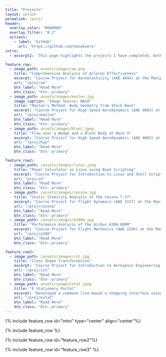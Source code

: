 ```yaml
---
title: "Projects"
layout: splash
permalink: /proj/
header:
  overlay_color: "#000080"
  overlay_filter: "0.2"
  actions:
    - label: "GitHub"
      url: "https://github.com/kanakaero"
intro: 
  - excerpt2: 'This page highlights the projects I have completed, both as part of my coursework and through external opportunities.'

feature_row:
  - image_path: assets/images/ae.png
    title: "Comprehensive Analysis of Aileron Effectiveness"
    excerpt: "Course Project for Aeroelasticity (AAE 4044) at the Manipal Institute of Technology, Manipal, India<br> <b>Date:</b> November 2024<br><br>"
    url: "/proj/ae"
    btn_label: "Read More"
    btn_class: "btn--primary"
  - image_path: assets/images/maslen.jpg
    image_caption: "Image Source: NASA"
    title: "Maslen's Method: Body Geometry from Shock Wave"
    excerpt: "Course Project for High Speed Aerodynamics (AAE 4083) at the Manipal Institute of Technology, Manipal, India <br> <b>Date:</b> April 2024"
    url: "/proj/maslen"
    btn_label: "Read More"
    btn_class: "btn--primary"
  - image_path: assets/images/blunt.jpeg
    title: "Flow over a Wedge and a Blunt Body at Mach 9"
    excerpt: "Course Project for High Speed Aerodynamics (AAE 4083) at the Manipal Institute of Technology, Manipal, India<br><b>Date:</b> April 2024<br>"
    url: "/proj/hyp"
    btn_label: "Read More"
    btn_class: "btn--primary"

feature_row2:
  - image_path: /assets/images/linux.jpeg
    title: "Power Calculator in Linux using Bash Scripting"
    excerpt: "Course Project for Introduction to Linux and Shell Scripting (DSE 4313) at the Manipal Institute of Technology, Manipal, India<br> <b>Date:</b> April 2024<br>"
    url: "proj/sh"
    btn_label: "Read More"
    btn_class: "btn--primary"
  - image_path: /assets/images/cessna.jpg
    title: "Static Stability Analysis of the Cessna T-37"
    excerpt: "Course Project for Flight Dynamics (AAE 3157) at the Manipal Institute of Technology, Manipal, India<br> <b>Date:</b> December 2023<br><br>"
    url: "/proj/cessna"
    btn_label: "Read More"
    btn_class: "btn--primary"
  - image_path: /assets/images/A380m.jpg
    title: "Performance Analysis of the Airbus A380-800M"
    excerpt: "Course Project for Flight Mechanics (AAE 2256) at the Manipal Institute of Technology, Manipal, India<br> <b>Date:</b> April 2023<br><br>"
    url: "/proj/a380"
    btn_label: "Read More"
    btn_class: "btn--primary"

feature_row3:
  - image_path: /assets/images/cst.jpg
    title: "Class Shape Transformation"
    excerpt: "Course Project for Introduction to Aerospace Engineering (AAE 2157) at the Manipal Institute of Technology, Manipal, India<br> <b>Date:</b> December 2022<br>"
    url: "/proj/cst"
    btn_label: "Read More"
    btn_class: "btn--primary"
  - image_path: assets/images/stat.jpeg
    title: "E-Stationery Portal"
    excerpt: "Developed a command line-based e-shopping interface using Python and MySQL as a part of my class 12 final project. <br> <b>Date:</b> April 2021<br>"
    url: "/proj/estat"
    btn_label: "Read More"
    btn_class: "btn--primary"
---
```


{% include feature_row id="intro" type="center" align="center"%}

{% include feature_row %}

{% include feature_row id="feature_row2"%}

{% include feature_row id="feature_row3" %}
